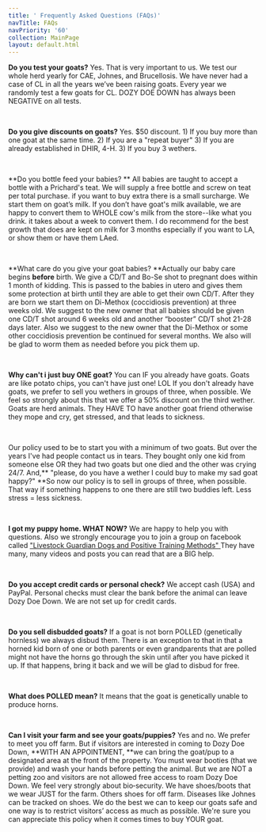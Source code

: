 ```yaml
---
title: ' Frequently Asked Questions (FAQs)'
navTitle: FAQs
navPriority: '60'
collection: MainPage
layout: default.html
---
```

**Do you test your goats?** Yes. That is very important to us. We test our whole herd yearly for CAE, Johnes, and Brucellosis. We have never had a case of CL in all the years we’ve been raising goats. Every year we randomly test a few goats for CL. DOZY DOE DOWN has always been NEGATIVE on all tests.

<br />

**Do you give discounts on goats?** Yes. $50 discount. 1) If you buy more than one goat at the same time. 2) If you are a "repeat buyer" 3) If you are already established in DHIR, 4-H. 3) If you buy 3 wethers.

<br />

**Do you bottle feed your babies? ** All babies are taught to accept a bottle with a Prichard's teat. We will supply a free bottle and screw on teat per total purchase. if you want to buy extra there is a small surcharge. We start them on goat’s milk. If you don’t have goat's milk available, we are happy to convert them to WHOLE cow's milk from the store--like what you drink. it takes about a week to convert them. I do recommend for the best growth that does are kept on milk for 3 months especially if you want to LA, or show them or have them LAed.

<br />

 **What care do you give your goat babies?  **Actually our baby care begins **before** birth. We give a CD/T  and Bo-Se shot to pregnant does within 1 month of kidding. This is passed to the babies in utero and gives them some protection at birth until they are able to get their own CD/T. After they are born we start them on Di-Methox (coccidiosis prevention) at three weeks old. We suggest to the new owner that all babies should be given one CD/T shot around 6 weeks old and another “booster” CD/T shot 21-28 days later.  Also we suggest to the new owner that the Di-Methox or some other coccidiosis prevention be continued for several months. We also will be glad to worm them as needed before you pick them up.

<br />

**Why can't i just buy ONE goat?** You can IF you already have goats. Goats are like potato chips, you can't have just one! LOL   If you don't already have goats, we prefer to sell you wethers in groups of three, when possible. We feel so strongly about this that we offer a 50% discount on the third wether. Goats are herd animals. They HAVE TO have another goat friend otherwise they mope and cry, get stressed, and that leads to sickness.

<br />

Our policy used to be to start you with a minimum of two goats.  But over the years I've had people contact us in tears. They bought only one kid from someone else OR they had two goats but one died and the other was crying 24/7. And,** "please, do you have a wether I could buy to make my sad goat happy?"  **So now our policy is to sell in groups of three, when possible.  That way if something happens to one there are still two buddies left.  Less stress = less sickness.

<br />

**I got my puppy home. WHAT NOW?**  We are happy to help you with questions. Also we strongly encourage you to join a group on facebook called ["Livestock Guardian Dogs and Positive Training Methods"  ](https://www.facebook.com/groups/PositiveLGD/)They have many, many videos and posts you can read that are a BIG help.

<br />

**Do you accept credit cards or personal check?** We accept cash (USA) and PayPal. Personal checks must clear the bank before the animal can leave Dozy Doe Down.  We are not set up for credit cards. 

<br />

**Do you sell disbudded goats?** If a goat is not born POLLED (genetically hornless) we always disbud them. There is an exception to that in that a horned kid born of one or both parents or even grandparents that are polled might not have the horns go through the skin until after you have picked it up. If that happens, bring it back and we will be glad to disbud for free.

<br />

**What does POLLED mean?**  It means that the goat is genetically unable to produce horns.

<br />

**Can I visit your farm and see your goats/puppies?**   Yes and no. We prefer to meet you off farm. But if visitors are interested in coming to Dozy Doe Down, **WITH AN APPOINTMENT, **we can bring the goat/pup to a designated area at the front of the property. You must wear booties (that we provide) and wash your hands before petting the animal. But we are NOT a petting zoo and visitors are not allowed free access to roam Dozy Doe Down.   We feel very strongly about bio‑security. We have shoes/boots that we wear JUST for the farm. Others shoes for off farm.  Diseases like Johnes can be tracked on shoes. We do the best we can  to keep our goats safe and one way is to restrict visitors’ access as much as possible. We're sure you can appreciate this policy when it comes times to buy YOUR goat. 

<br />
